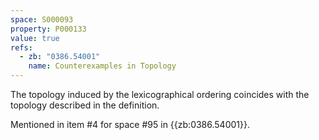 ```yaml
---
space: S000093
property: P000133
value: true
refs:
  - zb: "0386.54001"
    name: Counterexamples in Topology
---
```


The topology induced by the lexicographical ordering coincides with the topology described in the definition. 

Mentioned in item #4 for space #95 in {{zb:0386.54001}}.
